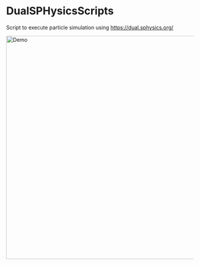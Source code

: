 # DualSPHysicsScripts
Script to execute particle simulation using https://dual.sphysics.org/

<img src="falltoybase66k.gif" alt="Demo" width="600px"/>

